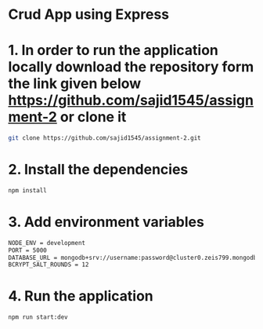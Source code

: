 # Crud App using Express

# 1. In order to run the application locally download the repository form the link given below https://github.com/sajid1545/assignment-2 or clone it 
```bash
git clone https://github.com/sajid1545/assignment-2.git
```

# 2. Install the dependencies

```bash
npm install
```

# 3. Add environment variables

```bash
NODE_ENV = development
PORT = 5000
DATABASE_URL = mongodb+srv://username:password@cluster0.zeis799.mongodb.net/assignment-2?retryWrites=true&w=majority
BCRYPT_SALT_ROUNDS = 12
```

# 4. Run the application

```bash
npm run start:dev
```
